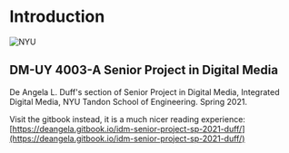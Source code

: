 # Introduction

![NYU](https://engineering.nyu.edu/sites/default/files/2019-01/tandon_long_black.png)

## DM-UY 4003-A Senior Project in Digital Media

De Angela L. Duff's section of Senior Project in Digital Media, Integrated Digital Media, NYU Tandon School of Engineering. Spring 2021.

Visit the gitbook instead, it is a much nicer reading experience:  
[https://deangela.gitbook.io/idm-senior-project-sp-2021-duff/](https://deangela.gitbook.io/idm-senior-project-sp-2021-duff/)



